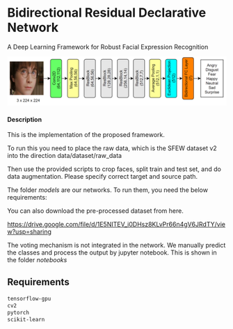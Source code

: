 # Bidirectional Residual Declarative Network

A Deep Learning Framework for Robust Facial Expression Recognition

![structure.png](/img/structure.png)

#### Description

This is the implementation of the proposed framework. 

To run this you need to place the raw data, which is the SFEW dataset v2 into the direction data/dataset/raw_data

Then use the provided scripts to crop faces, split train and test set, and do data augmentation. Please specify correct target and source path. 



The folder *models* are our networks. To run them, you need the below requirements:

 

You can also download the pre-processed dataset from here. 

https://drive.google.com/file/d/1E5NITEV_i0DHsz8KLvPr66n4gV6JRdTY/view?usp=sharing

The voting mechanism is not integrated in the network. We manually predict the classes and process the output by jupyter notebook. This is shown in the folder *notebooks*



## Requirements

```
tensorflow-gpu
cv2
pytorch
scikit-learn
```



